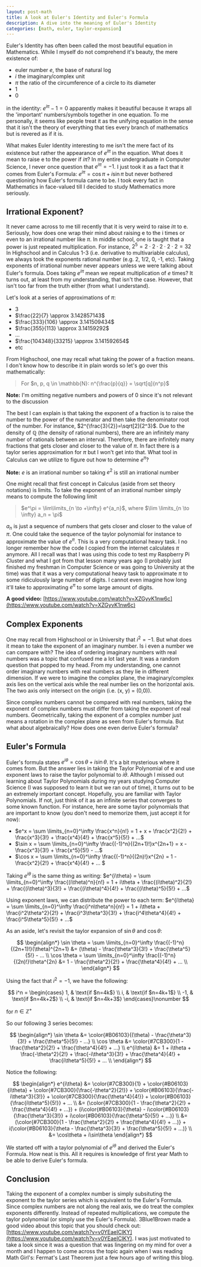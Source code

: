```yaml
---
layout: post-math                                                                   
title: A look at Euler's Identity and Euler's Formula 
description: A dive into the meaning of Euler's Identity
categories: [math, euler, taylor-expansion]                                                
---
```


Euler's Identity has often been called the most beautiful equation in Mathematics. While I myself do not comprehend it's beauty, the mere existence of:
* euler number *e*, the base of natural log
* *i* the imaginary/complex unit
* $\pi$ the ratio of the circumference of a circle to its diameter
* 1
* 0

in the identity: $e^{i\pi}-1 = 0$ apparently makes it beautiful because it wraps all the 'important' numbers/symbols together in one equation. 
To me personally, it seems like people treat it as the unifying equation in the sense that it isn't the theory of everything that ties every branch 
of mathematics but is revered as if it is.

What makes Euler Identity interesting to me isn't the mere fact of its existence but rather the appearance of $e^{i\pi}$ in the equation. What does it 
mean to raise e to the power if $i\pi$? In my entire undergraduate in Computer Science, I never once question that $e^{i\pi}=-1$. I just took it as a 
fact that it comes from Euler's Formula: $e^{i\pi} = \cos\pi + i\sin\pi$ but never bothered questioning how Euler's formula came to be. I took 
every fact in Mathematics in face-valued till I decided to study Mathematics more seriously.

## Irrational Exponent?

It never came across to me till recently that it is very weird to raise $i\pi$ to e. Seriously, how does one wrap their mind about raising e to the i times 
or even to an irrational number like $\pi$. In middle school, one is taught that a power is just repeated multiplication. For instance, $2^5 = 2 \cdot 2 \cdot 2 \cdot 2 \cdot 2 = 32$ 
In Highschool and in Calculus 1-3 (i.e. derivative to multivariable calculus), we always took the exponents rational number (e.g. 2, 1/2, 0, -1, etc). Taking exponents of irrational 
number never appears unless we were talking about Euler's formula. Does taking $e^{i\pi}$ mean we repeat multiplication of $e$  times? It turns out, at least from my understanding, that
isn't the case. However, that isn't too far from the truth either (from what I understand).

Let's look at a series of approximations of $\pi$:
* 3
* $\frac{22}{7} \approx 3.142857143$
* $\frac{333}{106} \approx 3.141509434$
* $\frac{355}{113} \approx 3.14159292$
* ...
* $\frac{104348}{33215} \approx 3.141592654$
* etc

From Highschool, one may recall what taking the power of a fraction means. I don't know how to describe it in plain words so let's go over this mathematically:

> For $n, p, q \in \mathbb{N}: n^{\frac{p}{q}} = \sqrt[q]{n^p}$

**Note:** I'm omitting negative numbers and powers of 0 since it's not relevant to the discussion

The best I can explain is that taking the exponent of a fraction is to raise the number to the power of the numerator and then take the denominator root of the number. For instance, $2^{\frac{3}{2}}=\sqrt[2]{2^3}$. 
Due to the density of $\mathbb{Q}$ (the density of rational numbers), there are an infinitely many number of rationals between an interval. Therefore, there are infinitely many fractions that gets closer and closer to 
the value of $\pi$. In fact there is a taylor series approximation for $\pi$ but I won't get into that. What tool in Calculus can we utilize to figure out how to determine $e^{\pi}$? 

**Note:** $e$ is an irrational number so taking $e^2$ is still an irrational number

One might recall that first concept in Calculus (aside from set theory notations) is limits. To take the exponent of an irrational number simply means to compute the following limit

> $e^\pi = \lim\limits_{n \to +\infty} e^{a_n}$, where $\lim \limits_{n \to \infty} a_n = \pi$

$a_n$ is just a sequence of numbers that gets closer and closer to the value of $\pi$. One could take the sequence of the taylor polynomial for instance to approximate the value of $e^\pi$. This is a very computational heavy 
task. I no longer remember how the code I copied from the internet calculates $\pi$ anymore. All I recall was that I was using this code to test my Raspberry Pi Cluster and what I got from that lesson many years ago (I probably just 
finished my freshman in Computer Science or was going to University at the time) was that it was a very computational heavy task to approximate $\pi$ to some ridiculously large number of digits. 
I cannot even imagine how long it'll take to approximating $e^\pi$ to some large amount of digits.

**A good video:** [https://www.youtube.com/watch?v=XZGyvK1nw6c](https://www.youtube.com/watch?v=XZGyvK1nw6c)

## Complex Exponents

One may recall from Highschool or in University that $i^2 = -1$. But what does it mean to take the exponent of an imaginary number. Is i even a number we can compare with? The idea of ordering imaginary numbers with real numbers 
was a topic that confused me a lot last year. It was a random question that popped to my head. From my understanding, one cannot order imaginary numbers with real numbers as they lie in different dimension. If we were to imagine 
the complex plane, the imaginary/complex axis lies on the vertical axis while the real number lies on the horizontal axis. The two axis only intersect on the origin (i.e. (x, y) = (0,0)).

Since complex numbers cannot be compared with real numbers, taking the exponent of complex numbers must differ from taking the exponent of real numbers. Geometrically, taking the exponent of a complex number just means a rotation 
in the complex plane as seen from Euler's formula. But what about algebraically? How does one even derive Euler's formula?

## Euler's Formula

Euler's formula states $e^{i\theta} = \cos\theta + i\sin\theta$. It's a bit mysterious where it comes from. But the answer lies in taking the Taylor Polynomial of e and use exponent laws to raise the taylor polynomial to $i\theta$.
Although I missed out learning about Taylor Polynomials during my years studying Computer Science (I was supposed to learn it but we ran out of time), it turns out to be an extremely important concept. Hopefully, you are familiar with 
Taylor Polynomials. If not, just think of it as an infinite series that converges to some known function. For instance, here are some taylor polynomials that are important to know (you don't need to memorize them, just accept it for now):

* $e^x = \sum \limits_{n=0}^\infty \frac{x^n}{n!} = 1 + x + \frac{x^2}{2!} + \frac{x^3}{3!} + \frac{x^4}{4!} + \frac{x^5}{5!} + ...$
* $\sin x = \sum \limits_{n=0}^\infty \frac{(-1)^n}{(2n+1)!}x^{2n+1} = x - \frac{x^3}{3!} + \frac{x^5}{5!} - ...$
* $\cos x = \sum \limits_{n=0}^\infty \frac{(-1)^n}{(2n)!}x^{2n} = 1 - \frac{x^2}{2!} + \frac{x^4}{4!} + ... $

Taking $e^{i\theta}$ is the same thing as writing: $e^{i\theta} = \sum \limits_{n=0}^\infty \frac{(i\theta)^n}{n!} = 1 + i\theta + \frac{(i\theta)^2}{2!} + \frac{(i\theta)^3}{3!} + \frac{(i\theta)^4}{4!} + \frac{(i\theta)^5}{5!} + ...$

Using exponent laws, we can distribute the power to each term: $e^{i\theta} = \sum \limits_{n=0}^\infty \frac{i^n\theta^n}{n!} = 1 + i\theta + \frac{i^2\theta^2}{2!} + \frac{i^3\theta^3}{3!} + \frac{i^4\theta^4}{4!} + \frac{i^5\theta^5}{5!} + ...$

As an aside, let's revisit the taylor expansion of $\sin \theta$ and $\cos \theta$:

$$
\begin{align*}
\sin \theta = \sum \limits_{n=0}^\infty \frac{(-1)^n}{(2n+1)!}(\theta)^{2n+1} &= (\theta) - \frac{\theta^3}{3!} + \frac{\theta^5}{5!} - ... \\
\cos \theta = \sum \limits_{n=0}^\infty \frac{(-1)^n}{(2n)!}\theta^{2n} &= 1 - \frac{\theta^2}{2!} + \frac{\theta^4}{4!} + ...  \\
\end{align*}
$$



Using the fact that $i^2 = -1$, we have the following:

$$
i^n = \begin{cases}
1,  & \text{if $n=4k$} \\
i,  & \text{if $n=4k+1$} \\
-1, & \text{if $n=4k+2$} \\
-i, & \text{if $n=4k+3$}
\end{cases}\nonumber
$$

for $n\in\mathbb{Z^+}$

So our following 3 series becomes:

$$
\begin{align*}
\sin \theta &= \color{#B06103}{(\theta) - \frac{\theta^3}{3!} + \frac{\theta^5}{5!} - ...} \\
\cos \theta &= \color{#7CB300}{1 - \frac{\theta^2}{2!} + \frac{\theta^4}{4!} + ...}  \\
e^{i\theta} &= 1 + i\theta + \frac{-\theta^2}{2!} + \frac{-i\theta^3}{3!} + \frac{\theta^4}{4!} + \frac{i\theta^5}{5!} + ... \\
\end{align*}
$$

Notice the following:

$$
\begin{align*}
e^{i\theta} &= \color{#7CB300}{1} + \color{#B06103}{i\theta} + \color{#7CB300}{\frac{-\theta^2}{2!}} + \color{#B06103}{\frac{-i\theta^3}{3!}} + \color{#7CB300}{\frac{\theta^4}{4!}} + \color{#B06103}{\frac{i\theta^5}{5!}} + ... \\
&= (\color{#7CB300}{1 - \frac{\theta^2}{2!} + \frac{\theta^4}{4!} + ...}) + (i\color{#B06103}{\theta} - i\color{#B06103}{\frac{\theta^3}{3!}} + i\color{#B06103}{\frac{\theta^5}{5!} + ...)} \\
&= (\color{#7CB300}{1 - \frac{\theta^2}{2!} + \frac{\theta^4}{4!} + ...)} + i(\color{#B06103}{\theta - \frac{\theta^3}{3!} + \frac{\theta^5}{5!} + ...)} \\
&= \cos\theta + i\sin\theta
\end{align*}
$$

We started off with a taylor polynomial of $e^{i\theta}$ and derived the Euler's Formula. How neat is this. All it requires is knowledge of first year Math to be able to derive Euler's formula.

## Conclusion

Taking the exponent of a complex number is simply subsituting the exponent to the taylor series which is equivalent to the Euler's Formula. Since complex numbers are not along the real axis, we do treat the complex exponents 
differently. Instead of repeated multiplications, we compute the taylor polynomial (or simply use the Euler's Formula). 3Blue1Brown made a good video about this topic that you should check out: [https://www.youtube.com/watch?v=v0YEaeIClKY](https://www.youtube.com/watch?v=v0YEaeIClKY). I was just motivated to take a look since it was a question that was lingering on my mind for over a month and I happen to come across the topic again when I was reading Math Girl's: Fermat's Last Theorem just a few hours ago of writing this blog.


